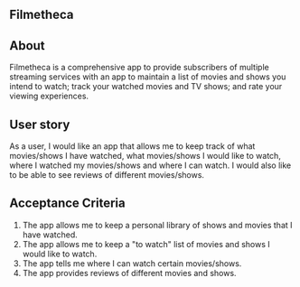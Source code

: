 ## Filmetheca

## About 
Filmetheca is a comprehensive app to provide subscribers of multiple streaming services with an app to maintain a list of movies and shows you intend to watch; track your watched movies and TV shows; and rate your viewing experiences.

## User story
As a user, I would like an app that allows me to keep track of what movies/shows I have watched, what movies/shows I would like to watch, where I watched my movies/shows and where I can watch. I would also like to be able to see reviews of different movies/shows.

## Acceptance Criteria
1. The app allows me to keep a personal library of shows and movies that I have watched.
2. The app allows me to keep a "to watch" list of movies and shows I would like to watch.
3. The app tells me where I can watch certain movies/shows.
4. The app provides reviews of different movies and shows.
